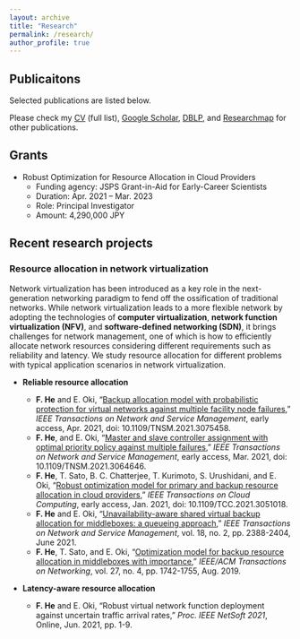 ```yaml
---
layout: archive
title: "Research"
permalink: /research/
author_profile: true
---
```

## Publicaitons
Selected publications are listed below.

Please check my [CV](http://fujunhe.github.io/files/Curriculum_Vitae.pdf) (full list), [Google Scholar](https://scholar.google.co.jp/citations?user=1x7F0AMAAAAJ&hl=en), [DBLP](https://dblp.org/pid/34/7779.html), and [Researchmap](https://researchmap.jp/fujunhe) for other publications.

## Grants
* Robust Optimization for Resource Allocation in Cloud Providers
  * Funding agency: JSPS Grant-in-Aid for Early-Career Scientists
  * Duration: Apr. 2021 – Mar. 2023
  * Role: Principal Investigator
  * Amount: 4,290,000 JPY

## Recent research projects

### Resource allocation in network virtualization
Network virtualization has been introduced as a key role in the next-generation networking paradigm to fend off the ossification of traditional networks. While network virtualization leads to a more flexible network by adopting the technologies of **computer virtualization**, **network function virtualization (NFV)**, and **software-defined networking (SDN)**, it brings challenges for network management, one of which is how to efficiently allocate network resources considering different requirements such as reliability and latency. We study resource allocation for different problems with typical application scenarios in network virtualization.

* **Reliable resource allocation**
  *  **F. He** and E. Oki, “[Backup allocation model with probabilistic protection for virtual networks against multiple facility node failures](https://ieeexplore.ieee.org/document/9415681),” *IEEE Transactions on Network and Service Management*, early access, Apr. 2021, doi: 10.1109/TNSM.2021.3075458.
  * **F. He**, and E. Oki, “[Master and slave controller assignment with optimal priority policy against multiple failures](https://ieeexplore.ieee.org/document/9372933),” *IEEE Transactions on Network and Service Management*, early access, Mar. 2021, doi: 10.1109/TNSM.2021.3064646. 
  * **F. He**, T. Sato, B. C. Chatterjee, T. Kurimoto, S. Urushidani, and E. Oki, “[Robust optimization model for primary and backup resource allocation in cloud providers](https://ieeexplore.ieee.org/document/9320544),” *IEEE Transactions on Cloud Computing*, early access, Jan. 2021, doi: 10.1109/TCC.2021.3051018.
  * **F. He** and E. Oki, “[Unavailability-aware shared virtual backup allocation for middleboxes: a queueing approach](https://ieeexplore.ieee.org/document/9204642),” *IEEE Transactions on Network and Service Management*, vol. 18, no. 2, pp. 2388-2404, June 2021.
  * **F. He**, T. Sato, and E. Oki, “[Optimization model for backup resource allocation in middleboxes with importance](https://ieeexplore.ieee.org/document/8786912),” *IEEE/ACM Transactions on Networking*, vol. 27, no. 4, pp. 1742-1755, Aug. 2019.

* **Latency-aware resource allocation**
  * **F. He** and E. Oki, “Robust virtual network function deployment against uncertain traffic arrival rates,” *Proc. IEEE NetSoft 2021*, Online, Jun. 2021, pp. 1-9.

<!--- 
### Reliable resource allocation in network virtualization
Network virtualization has been introduced as a key role in the next-generation networking paradigm to fend off the ossification of traditional networks. While network virtualization leads to a more flexible network by adopting the technologies of **computer virtualization**, **network function virtualization (NFV)**, and **software-defined networking (SDN)**, it brings challenges for network management, one of which is how to efficiently allocate resources with concerning the reliability issue. Resource allocation with **protection** strategies is an essential requirement for network virtualization. We study reliable resource allocation for different problems with typical application scenarios in network virtualization.
* **F. He** and E. Oki, “[Backup allocation model with probabilistic protection for virtual networks against multiple facility node failures](https://ieeexplore.ieee.org/document/9415681),” *IEEE Transactions on Network and Service Management*, early access, Apr. 2021, doi: 10.1109/TNSM.2021.3075458.
* **F. He**, and E. Oki, “[Master and slave controller assignment with optimal priority policy against multiple failures](https://ieeexplore.ieee.org/document/9372933),” *IEEE Transactions on Network and Service Management*, early access, Mar. 2021, doi: 10.1109/TNSM.2021.3064646. 
* **F. He**, T. Sato, B. C. Chatterjee, T. Kurimoto, S. Urushidani, and E. Oki, “[Robust optimization model for primary and backup resource allocation in cloud providers](https://ieeexplore.ieee.org/document/9320544),” *IEEE Transactions on Cloud Computing*, early access, Jan. 2021, doi: 10.1109/TCC.2021.3051018.
* **F. He** and E. Oki, “[Unavailability-aware shared virtual backup allocation for middleboxes: a queueing approach](https://ieeexplore.ieee.org/document/9204642),” *IEEE Transactions on Network and Service Management*, early access, Sept. 2020, doi: 10.1109/TNSM.2020.3026218.
* **F. He**, T. Sato, and E. Oki, “[Optimization model for backup resource allocation in middleboxes with importance](https://ieeexplore.ieee.org/document/8786912),” *IEEE/ACM Transactions on Networking*, vol. 27, no. 4, pp. 1742-1755, Aug. 2019.

### Latency-aware service deployment
NFV provides a flexible and efficient way to implement network functions traditionally deployed on dedicated devices as virtual network functions (VNFs) running on commodity servers. Network resources with NFV can be provisioned elastically to support heterogeneous services, each of which is represented by a forwarding graph constructed by a set of VNFs. A critical problem for service providers is hwo to deploy the requested services, including **placing VNFs**, **allocating resources**, and **scheduling traffic**.
* **F. He** and E. Oki, “Robust virtual network function deployment against uncertain traffic arrival rates,” *Proc. IEEE NetSoft 2021*, Online, Jun. 2021, pp. 1-9.
--->
